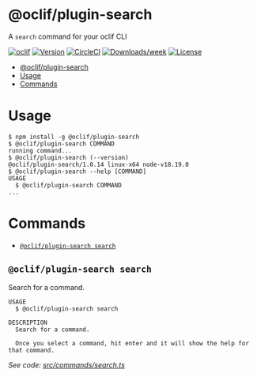 # @oclif/plugin-search

A `search` command for your oclif CLI

[![oclif](https://img.shields.io/badge/cli-oclif-brightgreen.svg)](https://oclif.io)
[![Version](https://img.shields.io/npm/v/oclif-plugin-search.svg)](https://npmjs.org/package/oclif-plugin-search)
[![CircleCI](https://circleci.com/gh/oclif/plugin-search/tree/main.svg?style=shield)](https://circleci.com/gh/oclif/plugin-search/tree/main)
[![Downloads/week](https://img.shields.io/npm/dw/oclif-plugin-search.svg)](https://npmjs.org/package/oclif-plugin-search)
[![License](https://img.shields.io/npm/l/oclif-plugin-search.svg)](https://github.com/oclif/plugin-search/blob/main/package.json)

<!-- toc -->

- [@oclif/plugin-search](#oclifplugin-search)
- [Usage](#usage)
- [Commands](#commands)
<!-- tocstop -->

# Usage

<!-- usage -->

```sh-session
$ npm install -g @oclif/plugin-search
$ @oclif/plugin-search COMMAND
running command...
$ @oclif/plugin-search (--version)
@oclif/plugin-search/1.0.14 linux-x64 node-v18.19.0
$ @oclif/plugin-search --help [COMMAND]
USAGE
  $ @oclif/plugin-search COMMAND
...
```

<!-- usagestop -->

# Commands

<!-- commands -->

- [`@oclif/plugin-search search`](#oclifplugin-search-search)

## `@oclif/plugin-search search`

Search for a command.

```
USAGE
  $ @oclif/plugin-search search

DESCRIPTION
  Search for a command.

  Once you select a command, hit enter and it will show the help for that command.
```

_See code: [src/commands/search.ts](https://github.com/oclif/plugin-search/blob/1.0.14/src/commands/search.ts)_

<!-- commandsstop -->

